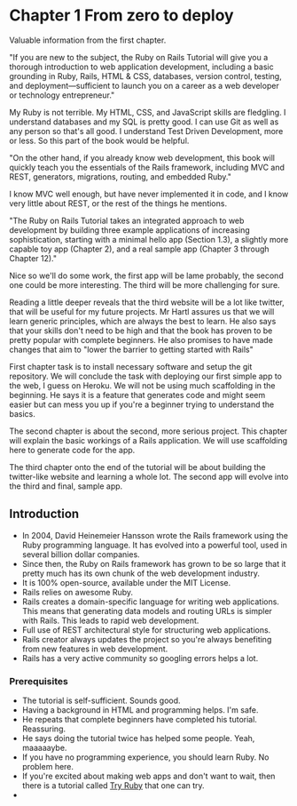 # Chapter 1 From zero to deploy

Valuable information from the first chapter.

"If you are new to the subject, the Ruby on Rails Tutorial will give you a thorough introduction to web application development, including a basic grounding in Ruby, Rails, HTML & CSS, databases, version control, testing, and deployment—sufficient to launch you on a career as a web developer or technology entrepreneur."

My Ruby is not terrible. My HTML, CSS, and JavaScript skills are fledgling. I understand databases and my SQL is pretty good. I can use Git as well as any person so that's all good. I understand Test Driven Development, more or less. So this part of the book would be helpful.

"On the other hand, if you already know web development, this book will quickly teach you the essentials of the Rails framework, including MVC and REST, generators, migrations, routing, and embedded Ruby."

I know MVC well enough, but have never implemented it in code, and I know very little about REST, or the rest of the things he mentions.

"The Ruby on Rails Tutorial takes an integrated approach to web development by building three example applications of increasing sophistication, starting with a minimal hello app (Section 1.3), a slightly more capable toy app (Chapter 2), and a real sample app (Chapter 3 through Chapter 12)."

Nice so we'll do some work, the first app will be lame probably, the second one could be more interesting. The third will be more challenging for sure.

Reading a little deeper reveals that the third website will be a lot like twitter, that will be useful for my future projects. Mr Hartl assures us that we will learn generic principles, which are always the best to learn. He also says that your skills don't need to be high and that the book has proven to be pretty popular with complete beginners. He also promises to have made changes that aim to "lower the barrier to getting started with Rails"

First chapter task is to install necessary software and setup the git repository. We will conclude the task with deploying our first simple app to the web, I guess on Heroku. We will not be using much scaffolding in the beginning. He says it is a feature that generates code and might seem easier but can mess you up if you're a beginner trying to understand the basics.

The second chapter is about the second, more serious project. This chapter will explain the basic workings of a Rails application. We will use scaffolding here to generate code for the app.

The third chapter onto the end of the tutorial will be about building the twitter-like website and learning a whole lot. The second app will evolve into the third and final, sample app.


## Introduction

* In 2004, David Heinemeier Hansson wrote the Rails framework using the Ruby programming language. It has evolved into a powerful tool, used in several billion dollar companies. 
* Since then, the Ruby on Rails framework has grown to be so large that it pretty much has its own chunk of the web development industry.
* It is 100% open-source, available under the MIT License.
* Rails relies on awesome Ruby.
* Rails creates a domain-specific language for writing web applications. This means that generating data models and routing URLs is simpler with Rails. This leads to rapid web development.
*  Full use of REST architectural style for structuring web applications.
*  Rails creator always updates the project so you're always benefiting from new features in web development.
*  Rails has a very active community so googling errors helps a lot.


### Prerequisites

* The tutorial is self-sufficient. Sounds good.
* Having a background in HTML and programming helps. I'm safe.
* He repeats that complete beginners have completed his tutorial. Reassuring.
* He says doing the tutorial twice has helped some people. Yeah, maaaaaybe.
* If you have no programming experience, you should learn Ruby. No problem here.
* If you're excited about making web apps and don't want to wait, then there is a tutorial called [Try Ruby](http://tryruby.org/) that one can try.
* 